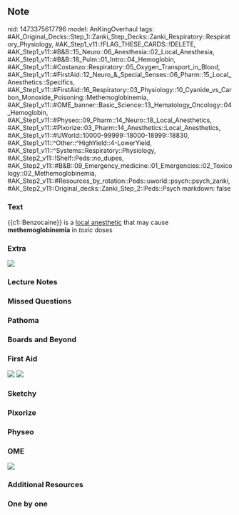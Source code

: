 ## Note
nid: 1473375617796
model: AnKingOverhaul
tags: #AK_Original_Decks::Step_1::Zanki_Step_Decks::Zanki_Respiratory::Respiratory_Physiology, #AK_Step1_v11::!FLAG_THESE_CARDS::!DELETE, #AK_Step1_v11::#B&B::15_Neuro::06_Anesthesia::02_Local_Anesthesia, #AK_Step1_v11::#B&B::18_Pulm::01_Intro::04_Hemoglobin, #AK_Step1_v11::#Costanzo::Respiratory::05_Oxygen_Transport_in_Blood, #AK_Step1_v11::#FirstAid::12_Neuro_&_Special_Senses::06_Pharm::15_Local_Anesthetics::Specifics, #AK_Step1_v11::#FirstAid::16_Respiratory::03_Physiology::10_Cyanide_vs_Carbon_Monoxide_Poisoning::Methemoglobinemia, #AK_Step1_v11::#OME_banner::Basic_Science::13_Hematology_Oncology::04_Hemoglobin, #AK_Step1_v11::#Physeo::09_Pharm::14_Neuro::18_Local_Anesthetics, #AK_Step1_v11::#Pixorize::03_Pharm::14_Anesthetics::Local_Anesthetics, #AK_Step1_v11::#UWorld::10000-99999::18000-18999::18830, #AK_Step1_v11::^Other::^HighYield::4-LowerYield, #AK_Step1_v11::^Systems::Respiratory::Physiology, #AK_Step2_v11::!Shelf::Peds::no_dupes, #AK_Step2_v11::#B&B::09_Emergency_medicine::01_Emergencies::02_Toxicology::02_Methemoglobinemia, #AK_Step2_v11::#Resources_by_rotation::Peds::uworld::psych::psych_zanki, #AK_Step2_v11::Original_decks::Zanki_Step_2::Peds::Psych
markdown: false

### Text
<div>
  {{c1::Benzocaine}} is a <u>local anesthetic</u> that may cause
  <b>methemoglobinemia</b> in <i>toxic</i> doses
</div>

### Extra
<img src="okie%20(2).png">

### Lecture Notes


### Missed Questions


### Pathoma


### Boards and Beyond


### First Aid
<img src="tmpoI6vwu.png"> <img src="tmp0DJueV.png">

### Sketchy


### Pixorize


### Physeo


### OME
<div class="ome-widget">
  <a href=
  "https://onlinemeded.org/spa/heme-onc/hemoglobin/acquire?ref=anki">
  <img src="_OME_AnkiFlashcards_Lesson_6.png"></a>
</div>

### Additional Resources


### One by one

